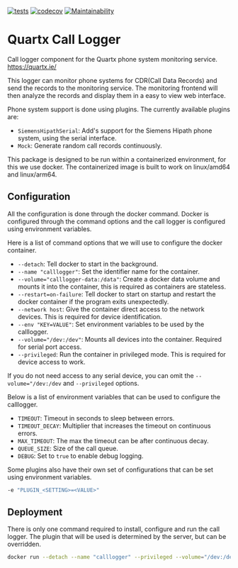 [![tests](https://github.com/quartx-analytics/calllogger/actions/workflows/build-test.yml/badge.svg)](https://github.com/quartx-analytics/calllogger/actions/workflows/build-test.yml)
[![codecov](https://codecov.io/gh/quartx-analytics/calllogger/branch/master/graph/badge.svg?token=AH0TIQ7F8V)](https://codecov.io/gh/quartx-analytics/calllogger)
[![Maintainability](https://api.codeclimate.com/v1/badges/c0d513f139aa33e2d4b6/maintainability)](https://codeclimate.com/github/quartx-analytics/calllogger/maintainability)


Quartx Call Logger
==================

Call logger component for the Quartx phone system monitoring service. https://quartx.ie/

This logger can monitor phone systems for CDR(Call Data Records) and send the records to the monitoring service.
The monitoring frontend will then analyze the records and display them in a easy to view web interface.

Phone system support is done using plugins. The currently available plugins are:

* ``SiemensHipathSerial``: Add's support for the Siemens Hipath phone system, using the serial interface.
* ``Mock``: Generate random call records continuously.

This package is designed to be run within a containerized environment, for this we use docker.
The containerized image is built to work on linux/amd64 and linux/arm64.


Configuration
-------------

All the configuration is done through the docker command. Docker is configured through the command options and
the call logger is configured using environment variables.

Here is a list of command options that we will use to configure the docker container.

* ``--detach``: Tell docker to start in the background.
* ``--name "calllogger"``: Set the identifier name for the container.
* ``--volume="calllogger-data:/data"``: Create a docker data volume and mounts it into the container,
  this is required as containers are stateless.
* ``--restart=on-failure``: Tell docker to start on startup and restart the docker container if
  the program exits unexpectedly.
* ``--network host``: Give the container direct access to the network devices. This is required
  for device identification.
* ``--env "KEY=VALUE"``: Set environment variables to be used by the calllogger.
* ``--volume="/dev:/dev"``: Mounts all devices into the container. Required for serial port access.
* ``--privileged``: Run the container in privileged mode. This is required for device access to work.

If you do not need access to any serial device, you can omit the
``--volume="/dev:/dev`` and ``--privileged`` options.

Below is a list of environment variables that can be used to configure the calllogger.

* ``TIMEOUT``: Timeout in seconds to sleep between errors.
* ``TIMEOUT_DECAY``: Multiplier that increases the timeout on continuous errors.
* ``MAX_TIMEOUT``: The max the timeout can be after continuous decay.
* ``QUEUE_SIZE``: Size of the call queue.
* ``DEBUG``: Set to ``true`` to enable debug logging.

Some plugins also have their own set of configurations that can be set using environment variables.

```bash
-e "PLUGIN_<SETTING>=<VALUE>"
```

Deployment
----------

There is only one command required to install, configure and run the call logger.
The plugin that will be used is determined by the server, but can be overridden.

```bash
docker run --detach --name "calllogger" --privileged --volume="/dev:/dev" --volume="calllogger-data:/data" --restart=on-failure --network host ghcr.io/quartx-analytics/calllogger
```
